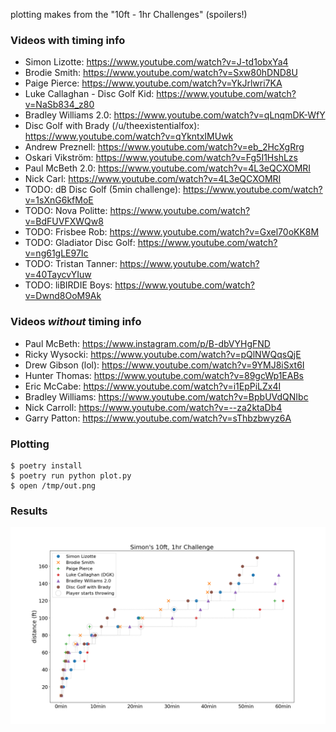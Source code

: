 plotting makes from the "10ft - 1hr Challenges" (spoilers!)


### Videos with timing info

* Simon Lizotte: https://www.youtube.com/watch?v=J-td1obxYa4
* Brodie Smith: https://www.youtube.com/watch?v=Sxw80hDND8U
* Paige Pierce: https://www.youtube.com/watch?v=YkJrlwri7KA
* Luke Callaghan - Disc Golf Kid: https://www.youtube.com/watch?v=NaSb834_z80
* Bradley Williams 2.0: https://www.youtube.com/watch?v=qLnqmDK-WfY
* Disc Golf with Brady (/u/theexistentialfox): https://www.youtube.com/watch?v=qYkntxIMUwk
* Andrew Preznell: https://www.youtube.com/watch?v=eb_2HcXgRrg
* Oskari Vikström: https://www.youtube.com/watch?v=Fg5I1HshLzs
* Paul McBeth 2.0: https://www.youtube.com/watch?v=4L3eQCXOMRI
* Nick Carl: https://www.youtube.com/watch?v=4L3eQCXOMRI
* TODO: dB Disc Golf (5min challenge): https://www.youtube.com/watch?v=1sXnG6kfMoE
* TODO: Nova Politte: https://www.youtube.com/watch?v=BdFUVFXWQw8
* TODO: Frisbee Rob: https://www.youtube.com/watch?v=Gxel70oKK8M
* TODO: Gladiator Disc Golf: https://www.youtube.com/watch?v=ng61gLE97Ic
* TODO: Tristan Tanner: https://www.youtube.com/watch?v=40TaycvYIuw
* TODO: liBIRDIE Boys: https://www.youtube.com/watch?v=Dwnd8OoM9Ak


### Videos *without* timing info

* Paul McBeth: https://www.instagram.com/p/B-dbVYHgFND
* Ricky Wysocki: https://www.youtube.com/watch?v=pQlNWQqsQjE
* Drew Gibson (lol): https://www.youtube.com/watch?v=9YMJ8iSxt6I
* Hunter Thomas: https://www.youtube.com/watch?v=89gcWp1EABs
* Eric McCabe: https://www.youtube.com/watch?v=i1EpPiLZx4I
* Bradley Williams: https://www.youtube.com/watch?v=BpbUVdQNIbc
* Nick Carroll: https://www.youtube.com/watch?v=--za2ktaDb4
* Garry Patton: https://www.youtube.com/watch?v=sThbzbwyz6A


### Plotting

```
$ poetry install
$ poetry run python plot.py
$ open /tmp/out.png
```


### Results
![Results](results.png?raw=true "Results")
